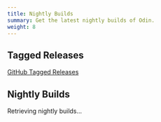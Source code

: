 ```yaml
---
title: Nightly Builds
summary: Get the latest nightly builds of Odin.
weight: 8
---
```


## Tagged Releases

[GitHub Tagged Releases](https://github.com/odin-lang/Odin/releases)

## Nightly Builds

<div id="nightly-build-list">
	Retrieving nightly builds...
</div>


<script type="text/javascript">
	const json_url = 'https://odinbinaries.thisdrunkdane.io/file/odin-binaries/nightly.json';
	const res = fetch(json_url).then((res) => {
		return res.json()
	}).then((json) => {
		const keys = Object.keys(json.files).sort().reverse();

		var d = document.getElementById("nightly-build-list");
		d.innerHTML = "";

		for (const key of keys) {
			const file_data = json.files[key];

			var title = document.createElement('h4');
			title.appendChild(document.createTextNode(key));
			d.appendChild(title);

			var t = document.createElement('table');
			t.classList.add('nightly-table');
			d.appendChild(t);
			t.innerHTML = '<thead><tr><th>Filename</th><th>Size</th><th>SHA1</th></tr></thead>';
			var body = document.createElement('tbody');
			t.appendChild(body);

			for (const build of file_data) {
				var row = document.createElement('tr');
				body.appendChild(row);

				var filename = document.createElement('td');
				filename.innerHTML = '<a href="'+build.url+'">' + build.name + '</a>';
				row.appendChild(filename);

				var size = document.createElement('td');
				size.innerHTML = (build.sizeInBytes/1024/1024).toFixed(1) + "MB";
				row.appendChild(size);

				var hash = document.createElement('td');
				hash.innerHTML = build.sha1;
				row.appendChild(hash);
			}
		}
	});
</script>
